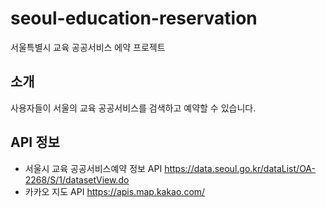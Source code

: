 # seoul-education-reservation

서울특별시 교육 공공서비스 에약 프로젝트


## 소개

사용자들이 서울의 교육 공공서비스를 검색하고 예약할 수 있습니다. 


## API 정보

+ 서울시 교육 공공서비스예약 정보 API <https://data.seoul.go.kr/dataList/OA-2268/S/1/datasetView.do>
+ 카카오 지도 API <https://apis.map.kakao.com/>